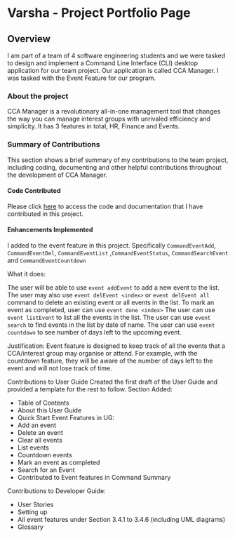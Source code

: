# Varsha - Project Portfolio Page

## Overview
I am part of a team of 4 software engineering students and we were tasked to design and implement a Command Line Interface (CLI) desktop application for our team project. 
Our application is called CCA Manager. 
I was tasked with the Event Feature for our program.

### About the project
CCA Manager is a revolutionary all-in-one management tool that changes the way 
you can manage interest groups with unrivaled efficiency and simplicity. It has 3 features 
in total, HR, Finance and Events.

### Summary of Contributions
This section shows a brief summary of my contributions to the team project, including coding, documenting and other helpful contributions throughout the development of CCA Manager.

#### Code Contributed

Please click [here](https://nus-cs2113-ay2021s1.github.io/tp-dashboard/#breakdown=true&search=varsha3006) to access the code and documentation
that I have contributed in this project.

#### Enhancements Implemented

I added to the event feature in this project. Specifically  `CommandEventAdd`, `CommandEventDel`, `CommandEventList`  ,`CommandEventStatus`, `CommandSearchEvent` and `CommandEventCountdown`

What it does:

The user will be able to use `event addEvent` to add a new event to the list.
The user may also use `event delEvent <index>` or `event delEvent all` command to delete an existing event or all events in the list.
To mark an event as completed, user can use `event done <index>`
The user can use `event listEvent` to list all the events in the list.
The user can use `event search` to find events in the list by date of name.
The user can use   `event countdown` to see number of days left to the upcoming event.

Justification: Event feature is designed to keep track of all the events that a CCA/interest group may organise or attend. 
For example, with the countdown feature, they will be aware of the number of days left to the event and will not lose track of time.


Contributions to User Guide
Created the first draft of the User Guide and provided a template for the rest to follow. 
Section Added:
* Table of Contents
* About this User Guide
* Quick  Start
 Event Features in UG:
* Add an event
* Delete an event
* Clear all events
* List events
* Countdown events
* Mark an event as completed
* Search for an Event
* Contributed to Event features in Command Summary

Contributions to Developer Guide: 
* User Stories
* Setting up
* All event features under Section 3.4.1 to 3.4.6 (including UML diagrams)
* Glossary 
